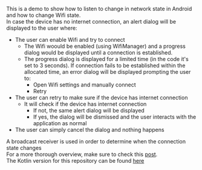 This is a demo to show how to listen to change in network state in Android and how to change Wifi state.  
In case the device has no internet connection, an alert dialog will be displayed to the user where:  
* The user can enable Wifi and try to connect  
  * The Wifi woould be enabled (using WifiManager) and a progress dialog would be displayed until a connection is established.
  * The progress dialog is displayed for a limited time (in the code it's set to 3 seconds). If connection fails to be established within       the allocated time, an error dialog will be displayed prompting the user to:
    * Open Wifi settings and manually connect
    * Retry
* The user can retry to make sure if the device has internet connection
  * It will check if the device has internet connection
    * If not, the same alert dialog will be displayed
    * If yes, the dialog will be dismissed and the user interacts with the application as normal
* The user can simply cancel the dialog and nothing happens  

A broadcast receiver is used in order to determine when the connection state changes  
For a more thorough overview, make sure to check this [post](http://mobiledevhub.com/2017/11/03/android-fundamentals-network-monitoring/).   
The Kotlin version for this repository can be found [here](https://github.com/MChehab94/Network-Handling-Kotlin)  
